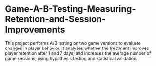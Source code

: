 # Game-A-B-Testing-Measuring-Retention-and-Session-Improvements
This project performs A/B testing on two game versions to evaluate changes in player behavior. It analyzes whether the treatment improves player retention after 1 and 7 days, and increases the average number of game sessions, using hypothesis testing and statistical validation.
